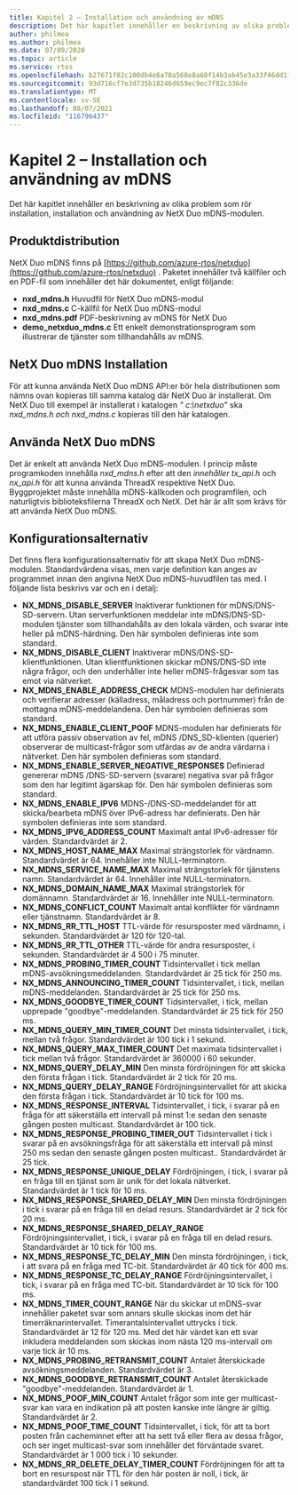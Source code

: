 ```yaml
---
title: Kapitel 2 – Installation och användning av mDNS
description: Det här kapitlet innehåller en beskrivning av olika problem som rör installation, installation och användning av NetX Duo mDNS-modulen.
author: philmea
ms.author: philmea
ms.date: 07/09/2020
ms.topic: article
ms.service: rtos
ms.openlocfilehash: b27671f82c100db4e6a70a568e8a68f14b3ab45e3a33f46dd1f2e1852010f500
ms.sourcegitcommit: 93d716cf7e3d735b18246d659ec9ec7f82c336de
ms.translationtype: MT
ms.contentlocale: sv-SE
ms.lasthandoff: 08/07/2021
ms.locfileid: "116796437"
---
```

# <a name="chapter-2---installation-and-use-of-mdns"></a>Kapitel 2 – Installation och användning av mDNS

Det här kapitlet innehåller en beskrivning av olika problem som rör installation, installation och användning av NetX Duo mDNS-modulen.

## <a name="product-distribution"></a>Produktdistribution

NetX Duo mDNS finns på [https://github.com/azure-rtos/netxduo](https://github.com/azure-rtos/netxduo) . Paketet innehåller två källfiler och en PDF-fil som innehåller det här dokumentet, enligt följande:

- **nxd_mdns.h** Huvudfil för NetX Duo mDNS-modul
- **nxd_mdns.c** C-källfil för NetX Duo mDNS-modul
- **nxd_mdns.pdf** PDF-beskrivning av mDNS för NetX Duo
- **demo_netxduo_mdns.c** Ett enkelt demonstrationsprogram som illustrerar de tjänster som tillhandahålls av mDNS.

## <a name="netx-duo-mdns-installation"></a>NetX Duo mDNS Installation

För att kunna använda NetX Duo mDNS API:er bör hela distributionen som nämns ovan kopieras till samma katalog där NetX Duo är installerat. Om NetX Duo till exempel är installerat i katalogen *" c:\netxduo*" ska *nxd_mdns.h* *och nxd_mdns.c* kopieras till den här katalogen.

## <a name="using-netx-duo-mdns"></a>Använda NetX Duo mDNS

Det är enkelt att använda NetX Duo mDNS-modulen. I princip måste programkoden innehålla *nxd_mdns.h* efter att den *innehåller tx_api.h* och *nx_api.h* för att kunna använda ThreadX respektive NetX Duo. Byggprojektet måste innehålla mDNS-källkoden och programfilen, och naturligtvis biblioteksfilerna ThreadX och NetX. Det här är allt som krävs för att använda NetX Duo mDNS.

## <a name="configuration-options"></a>Konfigurationsalternativ

Det finns flera konfigurationsalternativ för att skapa NetX Duo mDNS-modulen. Standardvärdena visas, men varje definition kan anges av programmet innan den angivna NetX Duo mDNS-huvudfilen tas med. I följande lista beskrivs var och en i detalj:

- **NX_MDNS_DISABLE_SERVER** Inaktiverar funktionen för mDNS/DNS-SD-servern. Utan serverfunktionen meddelar inte mDNS/DNS-SD-modulen tjänster som tillhandahålls av den lokala värden, och svarar inte heller på mDNS-härdning. Den här symbolen definieras inte som standard.
- **NX_MDNS_DISABLE_CLIENT** Inaktiverar mDNS/DNS-SD-klientfunktionen. Utan klientfunktionen skickar mDNS/DNS-SD inte några frågor, och den underhåller inte heller mDNS-frågesvar som tas emot via nätverket.
- **NX_MDNS_ENABLE_ADDRESS_CHECK** MDNS-modulen har definierats och verifierar adresser (källadress, måladress och portnummer) från de mottagna mDNS-meddelandena. Den här symbolen definieras som standard.
- **NX_MDNS_ENABLE_CLIENT_POOF** MDNS-modulen har definierats för att utföra passiv observation av fel, mDNS /DNS_SD-klienten (querier) observerar de multicast-frågor som utfärdas av de andra värdarna i nätverket. Den här symbolen definieras som standard.
- **NX_MDNS_ENABLE_SERVER_NEGATIVE_RESPONSES** Definierad genererar mDNS /DNS-SD-servern (svarare) negativa svar på frågor som den har legitimt ägarskap för. Den här symbolen definieras som standard.
- **NX_MDNS_ENABLE_IPV6** MDNS-/DNS-SD-meddelandet för att skicka/bearbeta mDNS över IPv6-adress har definierats. Den här symbolen definieras inte som standard.
- **NX_MDNS_IPV6_ADDRESS_COUNT** Maximalt antal IPv6-adresser för värden. Standardvärdet är 2.
- **NX_MDNS_HOST_NAME_MAX** Maximal strängstorlek för värdnamn. Standardvärdet är 64. Innehåller inte NULL-terminatorn.
- **NX_MDNS_SERVICE_NAME_MAX** Maximal strängstorlek för tjänstens namn. Standardvärdet är 64. Innehåller inte NULL-terminatorn.
- **NX_MDNS_DOMAIN_NAME_MAX** Maximal strängstorlek för domännamn. Standardvärdet är 16. Innehåller inte NULL-terminatorn.
- **NX_MDNS_CONFLICT_COUNT** Maximalt antal konflikter för värdnamn eller tjänstnamn. Standardvärdet är 8.
- **NX_MDNS_RR_TTL_HOST** TTL-värde för resursposter med värdnamn, i sekunden. Standardvärdet är 120 för 120-tal.
- **NX_MDNS_RR_TTL_OTHER** TTL-värde för andra resursposter, i sekunden. Standardvärdet är 4 500 i 75 minuter.
- **NX_MDNS_PROBING_TIMER_COUNT** Tidsintervallet i tick mellan mDNS-avsökningsmeddelanden. Standardvärdet är 25 tick för 250 ms.
- **NX_MDNS_ANNOUNCING_TIMER_COUNT** Tidsintervallet, i tick, mellan mDNS-meddelanden. Standardvärdet är 25 tick för 250 ms.
- **NX_MDNS_GOODBYE_TIMER_COUNT** Tidsintervallet, i tick, mellan upprepade "goodbye"-meddelanden. Standardvärdet är 25 tick för 250 ms.
- **NX_MDNS_QUERY_MIN_TIMER_COUNT** Det minsta tidsintervallet, i tick, mellan två frågor. Standardvärdet är 100 tick i 1 sekund.
- **NX_MDNS_QUERY_MAX_TIMER_COUNT** Det maximala tidsintervallet i tick mellan två frågor. Standardvärdet är 360000 i 60 sekunder.
- **NX_MDNS_QUERY_DELAY_MIN** Den minsta fördröjningen för att skicka den första frågan i tick. Standardvärdet är 2 tick för 20 ms.
- **NX_MDNS_QUERY_DELAY_RANGE** Fördröjningsintervallet för att skicka den första frågan i tick. Standardvärdet är 10 tick för 100 ms.
- **NX_MDNS_RESPONSE_INTERVAL** Tidsintervallet, i tick, i svarar på en fråga för att säkerställa ett intervall på minst 1:e sedan den senaste gången posten multicast. Standardvärdet är 100 tick.
- **NX_MDNS_RESPONSE_PROBING_TIMER_OUT** Tidsintervallet i tick i svarar på en avsökningsfråga för att säkerställa ett intervall på minst 250 ms sedan den senaste gången posten multicast.. Standardvärdet är 25 tick.
- **NX_MDNS_RESPONSE_UNIQUE_DELAY** Fördröjningen, i tick, i svarar på en fråga till en tjänst som är unik för det lokala nätverket. Standardvärdet är 1 tick för 10 ms.
- **NX_MDNS_RESPONSE_SHARED_DELAY_MIN** Den minsta fördröjningen i tick i svarar på en fråga till en delad resurs. Standardvärdet är 2 tick för 20 ms.
- **NX_MDNS_RESPONSE_SHARED_DELAY_RANGE** Fördröjningsintervallet, i tick, i svarar på en fråga till en delad resurs. Standardvärdet är 10 tick för 100 ms.
- **NX_MDNS_RESPONSE_TC_DELAY_MIN** Den minsta fördröjningen, i tick, i att svara på en fråga med TC-bit. Standardvärdet är 40 tick för 400 ms.
- **NX_MDNS_RESPONSE_TC_DELAY_RANGE** Fördröjningsintervallet, i tick, i svarar på en fråga med TC-bit. Standardvärdet är 10 tick för 100 ms.
- **NX_MDNS_TIMER_COUNT_RANGE** När du skickar ut mDNS-svar innehåller paketet svar som annars skulle skickas inom det här timerräknarintervallet. Timerantalsintervallet uttrycks i tick. Standardvärdet är 12 för 120 ms. Med det här värdet kan ett svar inkludera meddelanden som skickas inom nästa 120 ms-intervall om varje tick är 10 ms.
- **NX_MDNS_PROBING_RETRANSMIT_COUNT** Antalet återskickade avsökningsmeddelanden. Standardvärdet är 3.
- **NX_MDNS_GOODBYE_RETRANSMIT_COUNT** Antalet återskickade "goodbye"-meddelanden. Standardvärdet är 1.
- **NX_MDNS_POOF_MIN_COUNT** Antalet frågor som inte ger multicast-svar kan vara en indikation på att posten kanske inte längre är giltig. Standardvärdet är 2.
- **NX_MDNS_POOF_TIME_COUNT** Tidsintervallet, i tick, för att ta bort posten från cacheminnet efter att ha sett två eller flera av dessa frågor, och ser inget multicast-svar som innehåller det förväntade svaret. Standardvärdet är 1 000 tick i 10 sekunder.
- **NX_MDNS_RR_DELETE_DELAY_TIMER_COUNT** Fördröjningen för att ta bort en resurspost när TTL för den här posten är noll, i tick, är standardvärdet 100 tick i 1 sekund.
